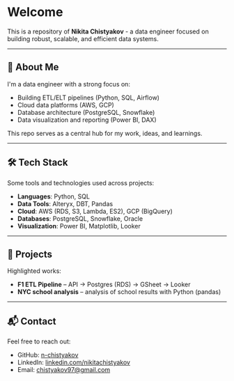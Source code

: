 # Welcome

This is a repository of **Nikita Chistyakov** - a data engineer focused on building robust, scalable, and efficient data systems.

---

## 🧠 About Me

I'm a data engineer with a strong focus on:

- Building ETL/ELT pipelines (Python, SQL, Airflow)
- Cloud data platforms (AWS, GCP)
- Database architecture (PostgreSQL, Snowflake)
- Data visualization and reporting (Power BI, DAX)

This repo serves as a central hub for my work, ideas, and learnings.

---


## 🛠️ Tech Stack

Some tools and technologies used across projects:

- **Languages**: Python, SQL
- **Data Tools**: Alteryx, DBT, Pandas
- **Cloud**: AWS (RDS, S3, Lambda, ES2), GCP (BigQuery)
- **Databases**: PostgreSQL, Snowflake, Oracle
- **Visualization**: Power BI, Matplotlib, Looker

---

## 🚀 Projects

Highlighted works:
- **F1 ETL Pipeline** – API → Postgres (RDS) → GSheet → Looker
- **NYC school analysis** – analysis of school results with Python (pandas)

---

## 📬 Contact

Feel free to reach out:

- GitHub: [n-chistyakov](https://github.com/n-chistyakov)
- LinkedIn: [linkedin.com/nikitachistyakov](https://www.linkedin.com/in/nikitachistyakov/)
- Email: chistyakov97@gmail.com


